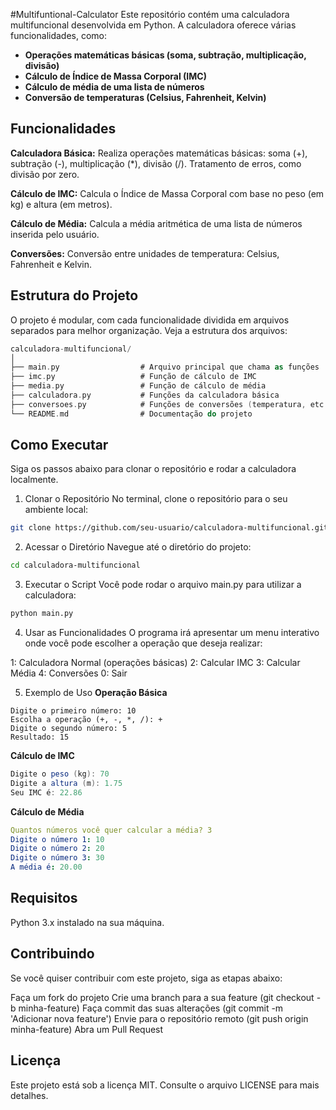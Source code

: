 #Multifuntional-Calculator
Este repositório contém uma calculadora multifuncional desenvolvida em Python. A calculadora oferece várias funcionalidades, como:

- **Operações matemáticas básicas (soma, subtração, multiplicação, divisão)**
- **Cálculo de Índice de Massa Corporal (IMC)**
- **Cálculo de média de uma lista de números**
- **Conversão de temperaturas (Celsius, Fahrenheit, Kelvin)**

## Funcionalidades

**Calculadora Básica:**
Realiza operações matemáticas básicas: soma (+), subtração (-), multiplicação (*), divisão (/).
Tratamento de erros, como divisão por zero.

**Cálculo de IMC:**
Calcula o Índice de Massa Corporal com base no peso (em kg) e altura (em metros).

**Cálculo de Média:**
Calcula a média aritmética de uma lista de números inserida pelo usuário.

**Conversões:**
Conversão entre unidades de temperatura: Celsius, Fahrenheit e Kelvin.

## Estrutura do Projeto
O projeto é modular, com cada funcionalidade dividida em arquivos separados para melhor organização.
Veja a estrutura dos arquivos:

```kotlin
calculadora-multifuncional/
│
├── main.py                  # Arquivo principal que chama as funções
├── imc.py                   # Função de cálculo de IMC
├── media.py                 # Função de cálculo de média
├── calculadora.py           # Funções da calculadora básica
├── conversoes.py            # Funções de conversões (temperatura, etc.)
└── README.md                # Documentação do projeto
```

## Como Executar
Siga os passos abaixo para clonar o repositório e rodar a calculadora localmente.

1. Clonar o Repositório
No terminal, clone o repositório para o seu ambiente local:

```bash
git clone https://github.com/seu-usuario/calculadora-multifuncional.git
```

2. Acessar o Diretório
Navegue até o diretório do projeto:

```bash
cd calculadora-multifuncional
```

3. Executar o Script
Você pode rodar o arquivo main.py para utilizar a calculadora:

```bash
python main.py
```

4. Usar as Funcionalidades
O programa irá apresentar um menu interativo onde você pode escolher a operação que deseja realizar:

1: Calculadora Normal (operações básicas)
2: Calcular IMC
3: Calcular Média
4: Conversões
0: Sair

5. Exemplo de Uso
**Operação Básica**
```less
Digite o primeiro número: 10
Escolha a operação (+, -, *, /): +
Digite o segundo número: 5
Resultado: 15
```

**Cálculo de IMC**
```java
Digite o peso (kg): 70
Digite a altura (m): 1.75
Seu IMC é: 22.86
```

**Cálculo de Média**
```yaml
Quantos números você quer calcular a média? 3
Digite o número 1: 10
Digite o número 2: 20
Digite o número 3: 30
A média é: 20.00
```

## Requisitos
Python 3.x instalado na sua máquina.

## Contribuindo
Se você quiser contribuir com este projeto, siga as etapas abaixo:

Faça um fork do projeto
Crie uma branch para a sua feature (git checkout -b minha-feature)
Faça commit das suas alterações (git commit -m 'Adicionar nova feature')
Envie para o repositório remoto (git push origin minha-feature)
Abra um Pull Request

## Licença
Este projeto está sob a licença MIT. Consulte o arquivo LICENSE para mais detalhes.
